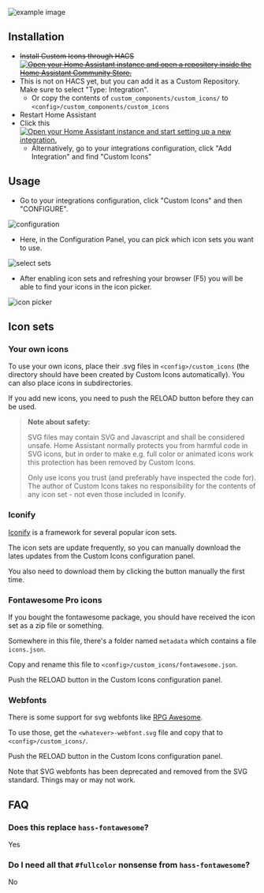 ![example image](https://github.com/user-attachments/assets/de32cf37-4564-420e-b6c8-917cc97aa108)

## Installation

- ~~Install Custom Icons through HACS [![Open your Home Assistant instance and open a repository inside the Home Assistant Community Store.](https://my.home-assistant.io/badges/hacs_repository.svg)](https://my.home-assistant.io/redirect/hacs_repository/?owner=thomasloven&repository=hass-custom_icons)~~
- This is not on HACS yet, but you can add it as a Custom Repository. Make sure to select "Type: Integration".
  - Or copy the contents of `custom_components/custom_icons/` to `<config>/custom_components/custom_icons`
- Restart Home Assistant
- Click this [![Open your Home Assistant instance and start setting up a new integration.](https://my.home-assistant.io/badges/config_flow_start.svg)](https://my.home-assistant.io/redirect/config_flow_start/?domain=custom_icons)
  - Alternatively, go to your integrations configuration, click "Add Integration" and find "Custom Icons"

## Usage

- Go to your integrations configuration, click "Custom Icons" and then "CONFIGURE".

![configuration](https://github.com/user-attachments/assets/3e88a032-0fb1-4975-95e6-07a809cd2239)

- Here, in the Configuration Panel, you can pick which icon sets you want to use.

![select sets](https://github.com/user-attachments/assets/84c3289c-ec4b-40c8-b54d-be4f2f1dd89d)

- After enabling icon sets and refreshing your browser (F5) you will be able to find your icons in the icon picker.

![icon picker](https://github.com/user-attachments/assets/fb17667e-8161-48a8-adc9-78893961dd05)

## Icon sets

### Your own icons

To use your own icons, place their .svg files in `<config>/custom_icons` (the directory should have been created by Custom Icons automatically).
You can also place icons in subdirectories.

If you add new icons, you need to push the RELOAD button before they can be used.

> **Note about safety:**
>
> SVG files may contain SVG and Javascript and shall be considered unsafe.
> Home Assistant normally protects you from harmful code in SVG icons, but in order to make e.g. full color or animated icons work this protection has been removed by Custom Icons.
>
> Only use icons you trust (and preferably have inspected the code for). The author of Custom Icons takes no responsibility for the contents of any icon set - not even those included in Iconify.

### Iconify

[Iconify](https://iconify.design/) is a framework for several popular icon sets.

The icon sets are update frequently, so you can manually download the lates updates from the Custom Icons configuration panel.

You also need to download them by clicking the button manually the first time.

### Fontawesome Pro icons

If you bought the fontawesome package, you should have received the icon set as a zip file or something.

Somewhere in this file, there's a folder named `metadata` which contains a file `icons.json`.

Copy and rename this file to `<config>/custom_icons/fontawesome.json`.

Push the RELOAD button in the Custom Icons configuration panel.

### Webfonts

There is some support for svg webfonts like [RPG Awesome](https://github.com/nagoshiashumari/Rpg-Awesome/).

To use those, get the `<whatever>-webfont.svg` file and copy that to `<config>/custom_icons/`.

Push the RELOAD button in the Custom Icons configuration panel.

Note that SVG webfonts has been deprecated and removed from the SVG standard. Things may or may not work.

## FAQ

### Does this replace `hass-fontawesome`?

Yes

### Do I need all that `#fullcolor` nonsense from `hass-fontawesome`?

No
